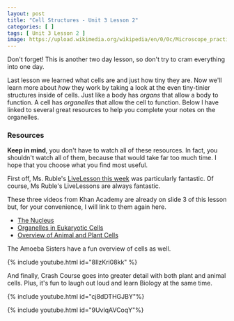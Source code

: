```yaml
---
layout: post
title: "Cell Structures - Unit 3 Lesson 2"
categories: [ ]
tags: [ Unit 3 Lesson 2 ]
image: https://upload.wikimedia.org/wikipedia/en/0/0c/Microscope_practice_lessons.jpg
---
```


Don't forget! This is another two day lesson, so don't try to cram everything into one day.

Last lesson we learned what cells are and just how tiny they are. Now we'll learn more about *how* they work by taking a look at the even tiny-tinier structures inside of cells. Just like a body has *organs* that allow a body to function. A cell has *organelles* that allow the cell to function. Below I have linked to several great resources to help you complete your notes on the organelles.

### Resources

**Keep in mind**, you don't have to watch all of these resources. In fact, you shouldn't watch all of them, because that would take far too much time. I hope that you choose what you find most useful. 

First off, Ms. Ruble's [LiveLesson this week](http://www.connexus.com/external/livelesson/?url-path=ptkwpatg2gls&domain=ww3.livelesson.com) was particularly fantastic. Of course, Ms Ruble's LiveLessons are always fantastic.

These three videos from Khan Academy are already on slide 3 of this lesson but, for your convenience, I will link to them again here.

* [The Nucleus](https://www.khanacademy.org/test-prep/mcat/cells/eukaryotic-cells/v/the-nucleus)
* [Organelles in Eukaryotic Cells](https://www.khanacademy.org/science/high-school-biology/hs-cells/hs-eukaryotic-cell-structures/v/organelles-in-eukaryotic-cells)
* [Overview of Animal and Plant Cells](https://www.khanacademy.org/science/biology/structure-of-a-cell/cytoskeleton-junctions-and-extracellular-structures/v/overview-of-animal-and-plant-cells)

The Amoeba Sisters have a fun overview of cells as well. 

{% include youtube.html id="8IlzKri08kk" %}

And finally, Crash Course goes into greater detail with both plant and animal cells. Plus, it's fun to laugh out loud and learn Biology at the same time.

{% include youtube.html id="cj8dDTHGJBY"%}

{% include youtube.html id="9UvlqAVCoqY"%}